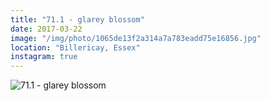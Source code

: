 ```yaml
---
title: "71.1 - glarey blossom"
date: 2017-03-22
image: "/img/photo/1065de13f2a314a7a783eadd75e16856.jpg"
location: "Billericay, Essex"
instagram: true
---
```


![71.1 - glarey blossom](/img/photo/1065de13f2a314a7a783eadd75e16856.jpg)
